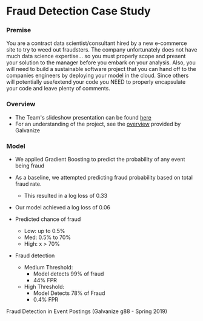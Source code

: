 # Fraud Detection Case Study

### Premise
You are a contract data scientist/consultant hired by a new e-commerce site to try to weed out fraudsters. The company unfortunately does not have much data science expertise... so you must properly scope and present your solution to the manager before you embark on your analysis. Also, you will need to build a sustainable software project that you can hand off to the companies engineers by deploying your model in the cloud. Since others will potentially use/extend your code you NEED to properly encapsulate your code and leave plenty of comments.

### Overview
- The Team's slideshow presentation can be found [here](https://docs.google.com/presentation/d/18Cjmb0vYKc3gODhvI9Pd0EpG34irc41pNJ-zUGMSC64/edit?usp=sharing)
- For an understanding of the project, see the [overview](https://github.com/gumdropsteve/fraud_detection_case_study/blob/master/overview_from_gschool.md) provided by Galvanize

### Model
- We applied Gradient Boosting to predict the probability of any event being fraud
- As a baseline, we attempted predicting fraud probability based on  total fraud rate.  
  - This resulted in a log loss of 0.33 
- Our model  achieved a log loss of 0.06

- Predicted chance of fraud
  - Low: up to 0.5% 
  - Med: 0.5% to 70% 
  - High: x > 70%
- Fraud detection
  - Medium Threshold:
    - Model detects 99% of fraud
    - 44% FPR
  - High Threshold:
    - Model Detects 78% of Fraud
    - 0.4% FPR




Fraud Detection in Event Postings (Galvanize g88 - Spring 2019)
